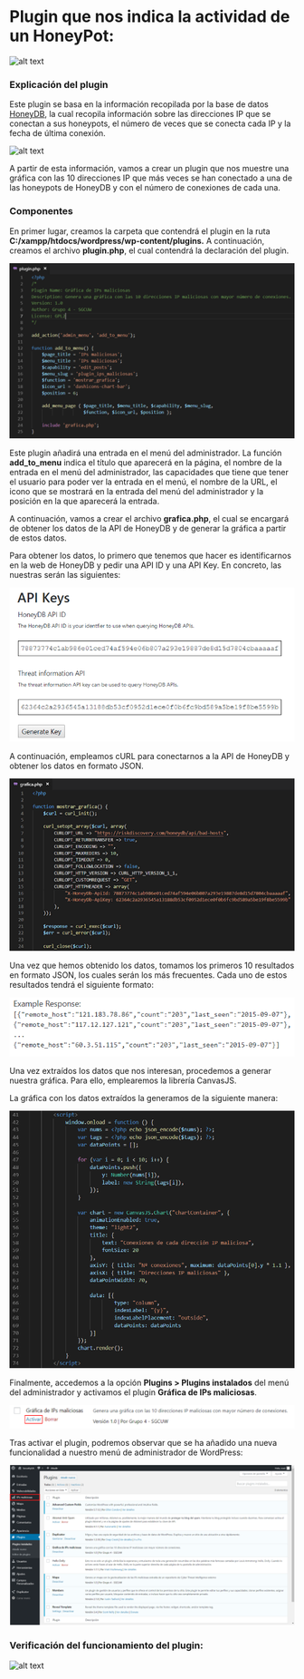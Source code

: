 # Plugin que nos indica la actividad de un HoneyPot:
![alt text](https://lh5.googleusercontent.com/zTGvq5ZHcfAVmh4ryTWa7Bz17NCkAOvE0G7RkOIPgc3WIudNS2iqdmQ94EPnsyJTO8D6IJQn-F3HhRv_eycd43VxofaMPlfMiqhscSJMpdF85n7r-67803QI0f3kUkYEsUaA5fdQ)

### Explicación del plugin
Este plugin se basa en la información recopilada por la base de datos [HoneyDB](https://riskdiscovery.com/honeydb/), la cual recopila información sobre las direcciones IP que se conectan a sus honeypots, el número de veces que se conecta cada IP y la fecha de última conexión.

![alt text](https://lh4.googleusercontent.com/MQg8T0OAzXYAd6hzXiRrJ7Y_TVsCFbIE-mJCsw7r546dxvlGk74rJ6ShcnbS4XQ4nF76yZbdPy5m_V1b-DmQlqVaxWsXFWl2kgem8Z5iaU_CYa8Vffzbr6ADRO9Wwn7z-Qnx-psm)

A partir de esta información, vamos a crear un plugin que nos muestre una gráfica con las 10 direcciones IP que más veces se han conectado a una de las honeypots de HoneyDB y con el número de conexiones de cada una.

### Componentes
En primer lugar, creamos la carpeta que contendrá el plugin en la ruta **C:/xampp/htdocs/wordpress/wp-content/plugins.** A continuación, creamos el archivo **plugin.php**, el cual contendrá la declaración del plugin.

![alt_text](https://github.com/jgfc1/Plugins-Seguridad-Wordpress/blob/master/img/1.png)

Este plugin añadirá una entrada en el menú del administrador. La función **add_to_menu** indica el título que aparecerá en la página, el nombre de la entrada en el menú del administrador, las capacidades que tiene que tener el usuario para poder ver la entrada en el menú, el nombre de la URL, el icono que se mostrará en la entrada del menú del administrador y la posición en la que aparecerá la entrada.

A continuación, vamos a crear el archivo **grafica.php**, el cual se encargará de obtener los datos de la API de HoneyDB y de generar la gráfica a partir de estos datos.

Para obtener los datos, lo primero que tenemos que hacer es identificarnos en la web de HoneyDB y pedir una API ID y una API Key. En concreto, las nuestras serán las siguientes:

![alt_text](https://github.com/jgfc1/Plugins-Seguridad-Wordpress/blob/master/img/2.png)

A continuación, empleamos cURL para conectarnos a la API de HoneyDB y obtener los datos en formato JSON.

![alt_text](https://github.com/jgfc1/Plugins-Seguridad-Wordpress/blob/master/img/3.png)

Una vez que hemos obtenido los datos, tomamos los primeros 10 resultados en formato JSON, los cuales serán los más frecuentes. Cada uno de estos resultados tendrá el siguiente formato:

![alt_text](https://github.com/jgfc1/Plugins-Seguridad-Wordpress/blob/master/img/4.png)

Una vez extraídos los datos que nos interesan, procedemos a generar nuestra gráfica. Para ello, emplearemos la librería CanvasJS.

La gráfica con los datos extraídos la generamos de la siguiente manera:

![alt_text](https://github.com/jgfc1/Plugins-Seguridad-Wordpress/blob/master/img/5.png)

Finalmente, accedemos a la opción **Plugins > Plugins instalados** del menú del administrador y activamos el plugin **Gráfica de IPs maliciosas**. 

![alt_text](https://github.com/jgfc1/Plugins-Seguridad-Wordpress/blob/master/img/6.png)

Tras activar el plugin, podremos observar que se ha añadido una nueva funcionalidad a nuestro menú de administrador de WordPress:

![alt_text](https://github.com/jgfc1/Plugins-Seguridad-Wordpress/blob/master/img/7.png)

### Verificación del funcionamiento del plugin:
![alt text](https://lh5.googleusercontent.com/zTGvq5ZHcfAVmh4ryTWa7Bz17NCkAOvE0G7RkOIPgc3WIudNS2iqdmQ94EPnsyJTO8D6IJQn-F3HhRv_eycd43VxofaMPlfMiqhscSJMpdF85n7r-67803QI0f3kUkYEsUaA5fdQ)
